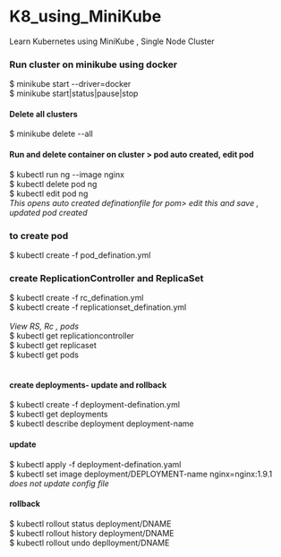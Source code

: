 # K8_using_MiniKube
Learn Kubernetes using MiniKube , Single Node Cluster
</br>

### Run cluster on minikube using docker
$ minikube start --driver=docker </br>
$ minikube start|status|pause|stop
</br>

#### Delete all clusters
$ minikube delete --all
</br>

#### Run and delete container on cluster > pod auto created, edit pod 
$ kubectl run ng --image nginx </br>
$ kubectl delete pod ng 
</br>
$ kubectl edit pod ng
</br><i> This opens auto created definationfile for pom> edit this and save , updated pod created </i>

### to create pod 
$ kubectl create -f pod_defination.yml

### create ReplicationController and ReplicaSet
$ kubectl create -f rc_defination.yml </br>
$ kubectl create -f replicationset_defination.yml
</br>
</br>
<i> View RS, Rc , pods</i></br>
$ kubectl get replicationcontroller </br>
$ kubectl get replicaset</br>
$ kubectl get pods</br>
</br>

#### create deployments- update and rollback
$ kubectl create -f deployment-defination.yml </br>
$ kubectl get deployments </br>
$ kubectl describe deployment deployment-name </br>

#### update
$ kubectl apply -f deployment-defination.yaml</br>
$ kubectl set image deployment/DEPLOYMENT-name nginx=nginx:1.9.1 </br>
<i> does not update config file </i>
</br>
#### rollback
$ kubectl rollout status deployment/DNAME </br>
$ kubectl rollout history deployment/DNAME </br>
$ kubectl rollout undo deplloyment/DNAME </br>
  

